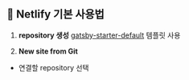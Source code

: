 ## 🚀 Netlify 기본 사용법

1.  **repository 생성**
[gatsby-starter-default](https://github.com/gatsbyjs/gatsby-starter-default) 템플릿 사용

2. **New site from Git**
- 연결할 repository 선택


